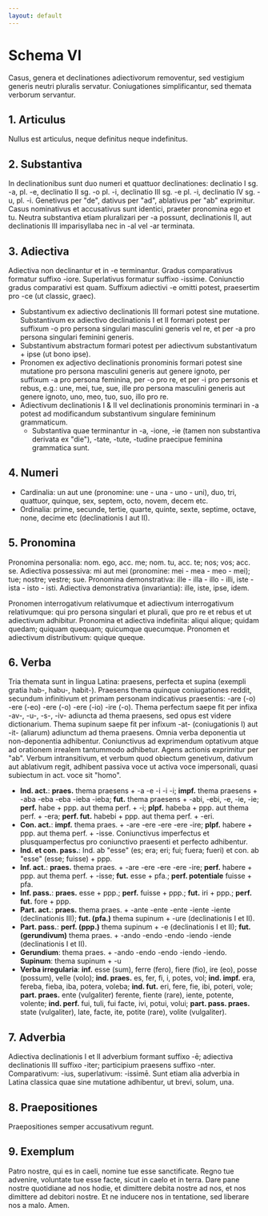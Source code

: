 ```yaml
---
layout: default
---
```


# Schema VI

Casus, genera et declinationes adiectivorum removentur, sed vestigium generis neutri pluralis servatur. Coniugationes simplificantur, sed themata verborum servantur.

## 1. Articulus

Nullus est articulus, neque definitus neque indefinitus.

## 2. Substantiva

In declinationibus sunt duo numeri et quattuor declinationes: declinatio I sg. -a, pl. -e, declinatio II sg. -o pl. -i, declinatio III sg. -e pl. -i, declinatio IV sg. -u, pl. -i. Genetivus per "de", dativus per "ad", ablativus per "ab" exprimitur. Casus nominativus et accusativus sunt identici, praeter pronomina ego et tu.  Neutra substantiva etiam pluralizari per -a possunt, declinationis II, aut declinationis III imparisyllaba nec in -al vel -ar terminata.

## 3. Adiectiva

Adiectiva non declinantur et in -e terminantur. Gradus comparativus formatur suffixo -iore. Superlativus formatur suffixo -issime. Coniunctio gradus comparativi est quam. Suffixum adiectivi -e omitti potest, praesertim pro -ce (ut classic, graec). 

- Substantivum ex adiectivo declinationis III formari potest sine mutatione. Substantivum ex adiectivo declinationis I et II formari potest per suffixum -o pro persona singulari masculini generis vel re, et per -a pro persona singulari feminini generis.
- Substantivum abstractum formari potest per adiectivum substantivatum + ipse (ut bono ipse).
- Pronomen ex adjectivo declinationis pronominis formari potest sine mutatione pro persona masculini generis aut genere ignoto, per suffixum -a pro persona feminina, per -o pro re, et per -i pro personis et rebus, e.g.: une, mei, tue, sue, ille pro persona masculini generis aut genere ignoto, uno, meo, tuo, suo, illo pro re.
- Adiectivum declinationis I & II vel declinationis pronominis terminari in -a potest ad modificandum substantivum singulare femininum grammaticum.
	- Substantiva quae terminantur in -a, -ione, -ie (tamen non substantiva derivata ex "die"), -tate, -tute, -tudine praecipue feminina grammatica sunt.

## 4. Numeri

- Cardinalia: un aut une (pronomine: une - una - uno - uni), duo, tri, quattuor, quinque, sex, septem, octo, novem, decem etc. 
- Ordinalia: prime, secunde, tertie, quarte, quinte, sexte, septime, octave, none, decime etc (declinationis I aut II).

## 5. Pronomina

Pronomina personalia: nom. ego, acc. me; nom. tu, acc. te; nos; vos; acc. se. Adiectiva possessiva: mi aut mei (pronomine: mei - mea - meo - mei); tue; nostre; vestre; sue. Pronomina demonstrativa: ille - illa - illo - illi, iste - ista - isto - isti. Adiectiva demonstrativa (invariantia): ille, iste, ipse, idem.

Pronomen interrogativum relativumque et adiectivum interrogativum relativumque: qui pro persona singulari et plurali, que pro re et rebus et ut adiectivum adhibitur. Pronomina et adiectiva indefinita: aliqui alique; quidam quedam; quiquam quequam; quicumque quecumque. Pronomen et adiectivum distributivum: quique queque.

## 6. Verba

Tria themata sunt in lingua Latina: praesens, perfecta et supina (exempli gratia hab-, habu-, habit-). Praesens thema quinque coniugationes reddit, secundum infinitivum et primam personam indicativus praesentis: -are (-o) -ere (-eo) -ere (-o) -ere (-io) -ire (-o). Thema perfectum saepe fit per infixa -av-, -u-, -s-, -iv- adiuncta ad thema praesens, sed opus est videre dictionarium. Thema supinum saepe fit per infixum -at- (coniugationis I) aut -it- (aliarum) adiunctum ad thema praesens. Omnia verba deponentia ut non-deponentia adhibentur. Coniunctivus ad exprimendum optativum atque ad orationem irrealem tantummodo adhibetur. Agens actionis exprimitur per "ab". Verbum intransitivum, et verbum quod obiectum genetivum, dativum aut ablativum regit, adhibent passiva voce ut activa voce impersonali, quasi subiectum in act. voce sit "homo".

- **Ind. act.**: **praes.** thema praesens + -a -e -i -i -i; **impf.** thema praesens + -aba -eba -eba -ieba -ieba; **fut.** thema praesens + -abi, -ebi, -e, -ie, -ie; **perf.** habe + ppp. aut thema perf. + -i; **plpf.** habeba + ppp. aut thema perf. + -era; **perf. fut.** habebi + ppp. aut thema perf. + -eri.
- **Con. act.**: **impf.** thema praes. + -are -ere -ere -ere -ire; **plpf.** habere + ppp. aut thema perf. + -isse. Coniunctivus imperfectus et plusquamperfectus pro coniunctivo praesenti et perfecto adhibentur.
- **Ind. et con. pass.**: Ind. ab "esse" (es; era; eri; fui; fuera; fueri) et con. ab "esse" (esse; fuisse) + ppp.
- **Inf. act.**: **praes.** thema praes. + -are -ere -ere -ere -ire; **perf.** habere + ppp. aut thema perf. + -isse; **fut.** esse + pfa.;  **perf. potentiale** fuisse + pfa.
- **Inf. pass.**: **praes.** esse + ppp.; **perf.** fuisse + ppp.; **fut.** iri + ppp.; **perf. fut.** fore + ppp.
- **Part. act.**: **praes.** thema praes. + -ante -ente -ente -iente -iente (declinationis III); **fut. (pfa.)** thema supinum + -ure (declinationis I et II).
- **Part. pass.**: **perf. (ppp.)** thema supinum + -e (declinationis I et II); **fut. (gerundivum)** thema praes. + -ando -endo -endo -iendo -iende (declinationis I et II).
- **Gerundium**: thema praes. + -ando -endo -endo -iendo -iendo. **Supinum**: thema supinum + -u
- **Verba irregularia**: **inf.** esse (sum), ferre (fero), fiere (fio), ire (eo), posse (possum), velle (volo); **ind. praes.** es, fer, fi, i, potes, vol;  **ind. impf.** era, fereba, fieba, iba, potera, voleba; **ind. fut.** eri, fere, fie, ibi, poteri, vole; **part. praes.** ente (vulgaliter) ferente, fiente (rare), iente, potente, volente; **ind. perf.** fui, tuli, fui facte, ivi, potui, volui; **part. pass. praes.** state (vulgaliter), late, facte, ite, potite (rare), volite (vulgaliter).

## 7. Adverbia

Adiectiva declinationis I et II adverbium formant suffixo -ē; adiectiva declinationis III suffixo -iter; participium praesens suffixo -nter. Comparativum: -ius, superlativum: -issimē. Sunt etiam alia adverbia in Latina classica quae sine mutatione adhibentur, ut brevi, solum, una.

## 8. Praepositiones

Praepositiones semper accusativum regunt.

## 9. Exemplum

Patro nostre, qui es in caeli, nomine tue esse sanctificate. Regno tue advenire, voluntate tue esse facte, sicut in caelo et in terra. Dare pane nostre quotidiane ad nos hodie, et dimittere debita nostre ad nos, et nos dimittere ad debitori nostre. Et ne inducere nos in tentatione, sed liberare nos a malo. Amen.
